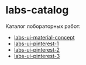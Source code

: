 # labs-catalog

Каталог лобораторных работ:

- [labs-ui-material-concept]
- [labs-ui-pinterest-1]
- [labs-ui-pinterest-2]
- [labs-ui-pinterest-3]


[labs-ui-material-concept]:<https://github.com/yamblz-native/labs-material-concept>
[labs-ui-pinterest-1]:<https://github.com/yamblz-native/labs-pinterest-1>
[labs-ui-pinterest-2]:<https://github.com/yamblz-native/labs-pinterest-2>
[labs-ui-pinterest-3]:<https://github.com/yamblz-native/labs-pinterest-3>

